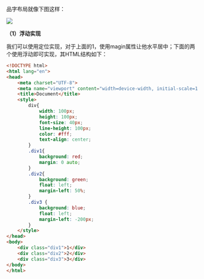 

品字布局就像下图这样：

![](https://cdn.nlark.com/yuque/0/2021/png/1500604/1633609587312-4de73cfb-5ab3-45bb-bb09-869d276f3ae5.png?x-oss-process=image%2Fwatermark%2Ctype_d3F5LW1pY3JvaGVp%2Csize_24%2Ctext_5b6u5L-h5YWs5LyX5Y-377ya5YmN56uv5YWF55S15a6d%2Ccolor_FFFFFF%2Cshadow_50%2Ct_80%2Cg_se%2Cx_10%2Cy_10)

**（1）浮动实现**

我们可以使用定位实现，对于上面的1，使用magin属性让他水平居中；下面的两个使用浮动即可实现，其HTML结构如下：

```html
<!DOCTYPE html>
<html lang="en">
<head>
    <meta charset="UTF-8">
    <meta name="viewport" content="width=device-width, initial-scale=1.0">
    <title>Document</title>
    <style>
        div{
            width: 100px;
            height: 100px;
            font-size: 40px;
            line-height: 100px;
            color: #fff;
            text-align: center;
        }
        .div1{
            background: red;
            margin: 0 auto;
        }
        .div2{
            background: green;
            float: left;
            margin-left: 50%;
        }
        .div3 {
            background: blue;
            float: left;
            margin-left: -200px;
        }
    </style>
</head>
<body>
    <div class="div1">1</div>
    <div class="div2">2</div>
    <div class="div3">3</div>
</body>
</html>
```

